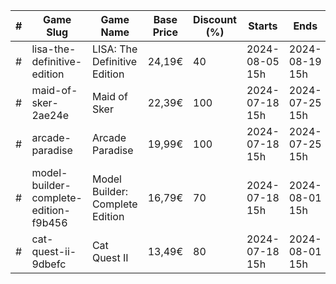 |#|Game Slug|Game Name|Base Price|Discount (%)|Starts|Ends|
|---|---|---|---|---|---|---|
|#|lisa-the-definitive-edition|LISA: The Definitive Edition|24,19€|40|2024-08-05 15h|2024-08-19 15h|
|#|maid-of-sker-2ae24e|Maid of Sker|22,39€|100|2024-07-18 15h|2024-07-25 15h|
|#|arcade-paradise|Arcade Paradise|19,99€|100|2024-07-18 15h|2024-07-25 15h|
|#|model-builder-complete-edition-f9b456|Model Builder: Complete Edition|16,79€|70|2024-07-18 15h|2024-08-01 15h|
|#|cat-quest-ii-9dbefc|Cat Quest II|13,49€|80|2024-07-18 15h|2024-08-01 15h|
